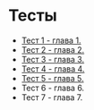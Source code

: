 # Тесты

- [Тест 1 - глава 1.](https://goo.gl/forms/eyr7Cka8gqCjAKI53)
- [Тест 2 - глава 2.](https://goo.gl/forms/QR5vq8cjQtq77fnH3)
- [Тест 3 - глава 3.](https://goo.gl/forms/em0syjJHe2x3JZw42)
- [Тест 4 - глава 4.](https://goo.gl/forms/i7Ti1mE7mDDGVVJ92)
- [Тест 5 - глава 5.](https://goo.gl/forms/Ib9IOXflkVfRqpGz2)
- Тест 6 - глава 6.
- Тест 7 - глава 7.